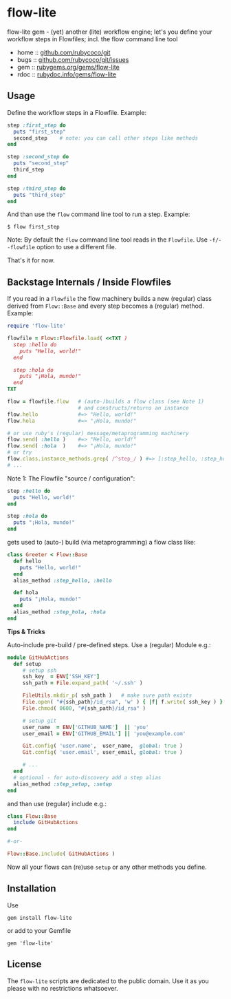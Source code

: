 # flow-lite

flow-lite gem - (yet) another (lite) workflow engine; let's you define your workflow steps in Flowfiles; incl. the flow command line tool


* home  :: [github.com/rubycoco/git](https://github.com/rubycoco/git)
* bugs  :: [github.com/rubycoco/git/issues](https://github.com/rubycoco/git/issues)
* gem   :: [rubygems.org/gems/flow-lite](https://rubygems.org/gems/flow-lite)
* rdoc  :: [rubydoc.info/gems/flow-lite](http://rubydoc.info/gems/flow-lite)



## Usage


Define the workflow steps in a Flowfile. Example:


``` ruby
step :first_step do
  puts "first_step"
  second_step    # note: you can call other steps like methods
end

step :second_step do
  puts "second_step"
  third_step
end

step :third_step do
  puts "third_step"
end
```

And than use the `flow` command line tool to run a step.
Example:

```
$ flow first_step
```

Note: By default the `flow` command line tool reads in the `Flowfile`. Use `-f/--flowfile` option to use a different file.


That's it for now.



## Backstage Internals / Inside Flowfiles


If you read in a `Flowfile` the flow machinery
builds a new (regular) class derived from `Flow::Base`
and every step becomes a (regular) method. Example:

``` ruby
require 'flow-lite'

flowfile = Flow::Flowfile.load( <<TXT )
  step :hello do
    puts "Hello, world!"
  end

  step :hola do
    puts "¡Hola, mundo!"
  end
TXT

flow = flowfile.flow   # (auto-)builds a flow class (see Note 1)
                       # and constructs/returns an instance
flow.hello             #=> "Hello, world!"
flow.hola              #=> "¡Hola, mundo!"

# or use ruby's (regular) message/metaprogramming machinery
flow.send( :hello )    #=> "Hello, world!"
flow.send( :hola  )    #=> "¡Hola, mundo!"
# or try
flow.class.instance_methods.grep( /^step_/ ) #=> [:step_hello, :step_hola]
# ...
```

Note 1:  The Flowfile "source / configuration":

``` ruby
step :hello do
  puts "Hello, world!"
end

step :hola do
  puts "¡Hola, mundo!"
end
```

gets used to (auto-) build (via metaprogramming) a flow class like:

``` ruby
class Greeter < Flow::Base
  def hello
    puts "Hello, world!"
  end
  alias_method :step_hello, :hello

  def hola
    puts "¡Hola, mundo!"
  end
  alias_method :step_hola, :hola
end
```



**Tips & Tricks**

Auto-include pre-build / pre-defined steps. Use a (regular) Module e.g.:

``` ruby
module GitHubActions
  def setup
     # setup ssh
     ssh_key  = ENV['SSH_KEY']
     ssh_path = File.expand_path( '~/.ssh' )

     FileUtils.mkdir_p( ssh_path )   # make sure path exists
     File.open( "#{ssh_path}/id_rsa", 'w' ) { |f| f.write( ssh_key ) }
     File.chmod( 0600, "#{ssh_path}/id_rsa" )

     # setup git
     user_name  = ENV['GITHUB_NAME']  || 'you'
     user_email = ENV['GITHUB_EMAIL'] || 'you@example.com'

     Git.config( 'user.name',  user_name,  global: true )
     Git.config( 'user.email', user_email, global: true )

     # ...
  end
  # optional - for auto-discovery add a step alias
  alias_method :step_setup, :setup
end
```

and than use (regular) include e.g.:

``` ruby
class Flow::Base
  include GitHubActions
end

#-or-

Flow::Base.include( GitHubActions )
```

Now all your flows can (re)use `setup` or any other methods you define.





## Installation

Use

    gem install flow-lite

or add to your Gemfile

    gem 'flow-lite'



## License

The `flow-lite` scripts are dedicated to the public domain.
Use it as you please with no restrictions whatsoever.

